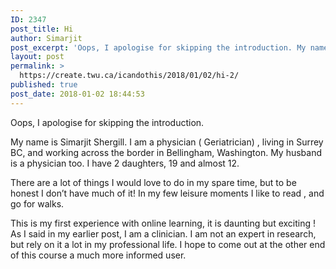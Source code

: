 ```yaml
---
ID: 2347
post_title: Hi
author: Simarjit
post_excerpt: 'Oops, I apologise for skipping the introduction. My name is Simarjit Shergill. I am a physician ( Geriatrician) , living in Surrey BC, and working across the border in Bellingham, Washington. My husband is a physician too. I have 2 daughters, 19 and almost 12. There are a lot of things I would love to [&hellip;]'
layout: post
permalink: >
  https://create.twu.ca/icandothis/2018/01/02/hi-2/
published: true
post_date: 2018-01-02 18:44:53
---
```

<p>Oops, I apologise for skipping the introduction.</p>
<p>My name is Simarjit Shergill. I am a physician ( Geriatrician) , living in Surrey BC, and working across the border in Bellingham, Washington. My husband is a physician too. I have 2 daughters, 19 and almost 12.</p>
<p>There are a lot of things I would love to do in my spare time, but to be honest I don&#8217;t have much of it! In my few leisure moments I like to read , and go for walks.</p>
<p>This is my first experience with online learning, it is daunting but exciting ! As I said in my earlier post, I am a clinician. I am not an expert in research, but rely on it a lot in my professional life. I hope to come out at the other end of this course a much more informed user.</p>